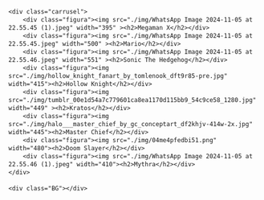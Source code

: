 <!DOCTYPE html>
<html lang="en">
<head>
    <meta charset="UTF-8">
    <meta name="viewport" content="width=device-width, initial-scale=1.0">
    <title>Carrusel De Personajes de Videojuegos</title>
    
</head>
<body>

   <style>
    .carrusel{
        display: flex;
        flex-wrap: nowrap;
        overflow: scroll;
        height: 100vh;
    width: 100%;
    background: linear-gradient(45deg,#000000, #ff0e0e,#00ffc8,#0019fb );
    background-size: 300% 300%;
    animation: color 11s ease-in-out infinite;
    
    }
       
    
    h2{
        color: black;
        text-align: center;
    }
    
    .figura{
        flex: 1 0 auto;
        margin: 0 50px;
        width: 500px; 
        height: 500px;
    }
    
    
    
    @keyframes color{
        0%{
            background-position: 0 50%;
        }
        50%{
            background-position: 100% 50%;
        }
    
        100%{
            background-position: 0 50%;
        }
     
    }
    
   </style>
    <div class="carrusel">
        <div class="figura"><img src="./img/WhatsApp Image 2024-11-05 at 22.55.45 (1).jpeg" width="395" ><h2>Megaman X</h2></div>
        <div class="figura"><img src="./img/WhatsApp Image 2024-11-05 at 22.55.45.jpeg" width="500" ><h2>Mario</h2></div>
        <div class="figura"><img src="./img/WhatsApp Image 2024-11-05 at 22.55.46.jpeg" width="551" ><h2>Sonic The Hedgehog</h2></div>
        <div class="figura"><img src="./img/hollow_knight_fanart_by_tomlenook_dft9r85-pre.jpg" width="415"><h2>Hollow Knight</h2></div>
        <div class="figura"><img src="./img/tumblr_00e1d54a7c779601ca8ea1170d115bb9_54c9ce58_1280.jpg" width="449" ><h2>Kratos</h2></div>
        <div class="figura"><img src="./img/halo___master_chief_by_gc_conceptart_df2khjv-414w-2x.jpg" width="445"><h2>Master Chief</h2></div>
        <div class="figura"><img src="./img/04me4pfedbi51.png" width="480"><h2>Doom Slayer</h2></div>
        <div class="figura"><img src="./img/WhatsApp Image 2024-11-05 at 22.55.46 (1).jpeg" width="410"><h2>Mythra</h2></div>
    </div>

    <div class="BG"></div>
</body>
</html>

